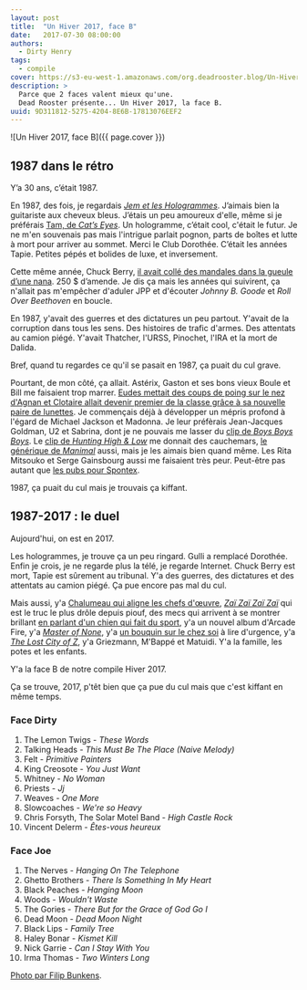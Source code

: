 ```yaml
---
layout: post
title:  "Un Hiver 2017, face B"
date:   2017-07-30 08:00:00
authors:
  - Dirty Henry
tags:
  - compile
cover: https://s3-eu-west-1.amazonaws.com/org.deadrooster.blog/Un-Hiver-2017-face-B.png
description: >
  Parce que 2 faces valent mieux qu'une.
  Dead Rooster présente... Un Hiver 2017, la face B.
uuid: 9D311812-5275-4204-8E6B-17813076EEF2
---
```


![Un Hiver 2017, face B]({{ page.cover }})

## 1987 dans le rétro

Y’a 30 ans, c’était 1987.

En 1987, des fois, je regardais [*Jem et les Hologrammes*][jem]. J’aimais bien la guitariste aux cheveux bleus. J’étais un peu amoureux d'elle, même si je préférais [Tam, de *Cat’s Eyes*][tam]. Un hologramme, c’était cool, c'était le futur. Je ne m'en souvenais pas mais l'intrigue parlait pognon, parts de boîtes et lutte à mort pour arriver au sommet. Merci le Club Dorothée. C’était les années Tapie. Petites pépés et bolides de luxe, et inversement.

Cette même année, Chuck Berry, [il avait collé des mandales dans la gueule d’une nana][chuck]. 250 $ d’amende. Je dis ça mais les années qui suivirent, ça n'allait pas m'empêcher d'aduler JPP et d'écouter *Johnny B. Goode* et *Roll Over Beethoven* en boucle.

En 1987, y'avait des guerres et des dictatures un peu partout. Y'avait de la corruption dans tous les sens. Des histoires de trafic d'armes. Des attentats au camion piégé. Y'avait Thatcher, l'URSS, Pinochet, l'IRA et la mort de Dalida.

Bref, quand tu regardes ce qu'il se pasait en 1987, ça puait du cul grave.

Pourtant, de mon côté, ça allait. Astérix, Gaston et ses bons vieux Boule et Bill me faisaient trop marrer. [Eudes mettait des coups de poing sur le nez d'Agnan et Clotaire allait devenir premier de la classe grâce à sa nouvelle paire de lunettes][petit-nicolas]. Je commençais déjà à développer un mépris profond à l'égard de Michael Jackson et Madonna. Je leur préfèrais Jean-Jacques Goldman, U2 et Sabrina, dont je ne pouvais me lasser du [clip de *Boys Boys Boys*][sabrina]. Le [clip de *Hunting High & Low*][a-ha] me donnait des cauchemars, [le générique de *Manimal*][manimal] aussi, mais je les aimais bien quand même. Les Rita Mitsouko et Serge Gainsbourg aussi me faisaient très peur. Peut-être pas autant que [les pubs pour Spontex][spontex].

1987, ça puait du cul mais je trouvais ça kiffant.

## 1987-2017 : le duel

Aujourd'hui, on est en 2017.

Les hologrammes, je trouve ça un peu ringard. Gulli a remplacé Dorothée. Enfin je crois, je ne regarde plus la télé, je regarde Internet. Chuck Berry est mort, Tapie est sûrement au tribunal. Y'a des guerres, des dictatures et des attentats au camion piégé. Ça pue encore pas mal du cul.

Mais aussi, y'a [Chalumeau qui aligne les chefs d'œuvre][vip], [*Zaï Zaï Zaï Zaï*][zai] qui est le truc le plus drôle depuis piouf, des mecs qui arrivent à se montrer brillant [en parlant d'un chien qui fait du sport][airbud], y'a un nouvel album d'Arcade Fire, y'a [*Master of None*][masterofnone], y'a [un bouquin sur le chez soi][chezsoi] à lire d'urgence, y'a [*The Lost City of Z*][lostcityofz], y'a Griezmann, M'Bappé et Matuidi. Y'a la famille, les potes et les enfants.

Y'a la face B de notre compile Hiver 2017.

Ça se trouve, 2017, p'têt bien que ça pue du cul mais que c'est kiffant en même temps.

<div id='hiver-2017-playlist'
     class="dr-playlist"
     dr-spotify-id="5LS3I2HtqhYjSGEDTv94EZ"
     dr-spotify-user="guiguilele">
</div>

### Face Dirty

1. The Lemon Twigs - *These Words*
1. Talking Heads - *This Must Be The Place (Naive Melody)*
1. Felt - *Primitive Painters*
1. King Creosote - *You Just Want*
1. Whitney - *No Woman*
1. Priests - *Jj*
1. Weaves - *One More*
1. Slowcoaches - *We're so Heavy*
1. Chris Forsyth, The Solar Motel Band - *High Castle Rock*
1. Vincent Delerm - *Êtes-vous heureux*

### Face Joe

1. The Nerves - *Hanging On The Telephone*
1. Ghetto Brothers - *There Is Something In My Heart*
1. Black Peaches - *Hanging Moon*
1. Woods - *Wouldn't Waste*
1. The Gories - *There But for the Grace of God Go I*
1. Dead Moon - *Dead Moon Night*
1. Black Lips - *Family Tree*
1. Haley Bonar - *Kismet Kill*
1. Nick Garrie - *Can I Stay With You*
1. Irma Thomas - *Two Winters Long*

[Photo par Filip Bunkens](https://unsplash.com/photos/R5SrmZPoO40).

[jem]: http://www.dailymotion.com/video/x11ek96_jem-et-les-hologrammes-saison-1-episode-02_webcam
[tam]: http://img05.deviantart.net/984c/i/2013/196/3/8/hitomi_cat_s_eye_card_by_k_nasteam-d6dng7i.png
[chuck]: http://www.nytimes.com/2003/02/23/us/sweet-tunes-fast-beats-and-a-hard-edge.html?pagewanted=5
[petit-nicolas]: https://fr.wikipedia.org/wiki/Le_Petit_Nicolas
[sabrina]: https://www.youtube.com/watch?v=e2whTQgYHOs
[a-ha]: https://www.youtube.com/watch?v=e2whTQgYHOs
[manimal]: https://www.youtube.com/watch?v=GM9VL4Bc_Ds
[spontex]: http://www.ina.fr/video/PUB3784059111
[vip]: http://www.rtl.fr/culture/arts-spectacles/vip-de-laurent-chalumeau-l-un-des-meilleurs-polars-du-moment-7788124645
[zai]: http://next.liberation.fr/livres/2016/02/19/zai-zai-zai-zai-voila-les-poulets_1434588
[airbud]: https://theringer.com/air-bud-movies-20th-anniversary-d22b34c82326
[masterofnone]: https://fr.wikipedia.org/wiki/Master_of_None
[chezsoi]: http://next.liberation.fr/vous/2015/04/14/mona-chollet-pour-une-revolution-domestique_1233018
[lostcityofz]: http://www.allocine.fr/film/fichefilm_gen_cfilm=223754.html
